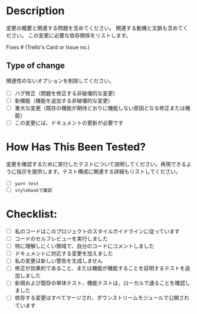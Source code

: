 # Description

変更の概要と関連する問題を含めてください。 関連する動機と文脈も含めてください。 この変更に必要な依存関係をリストします。

Fixes # (Trello's Card or Issue no.)

## Type of change

関連性のないオプションを削除してください。

- [ ] バグ修正（問題を修正する非破壊的な変更）
- [ ] 新機能（機能を追加する非破壊的な変更）
- [ ] 重大な変更（既存の機能が期待どおりに機能しない原因となる修正または機能）
- [ ] この変更には、ドキュメントの更新が必要です

# How Has This Been Tested?

変更を確認するために実行したテストについて説明してください。再現できるように指示を提供します。テスト構成に関連する詳細もリストしてください。

- [ ] `yarn test`
- [ ] `stylebookで確認`

# Checklist:

- [ ] 私のコードはこのプロジェクトのスタイルガイドラインに従っています
- [ ] コードのセルフレビューを実行しました
- [ ] 特に理解しにくい領域で、自分のコードにコメントしました
- [ ] ドキュメントに対応する変更を加えました
- [ ] 私の変更は新しい警告を生成しません
- [ ] 修正が効果的であること、または機能が機能することを証明するテストを追加しました
- [ ] 新規および既存の単体テスト、機能テストは、ローカルで通ることを確認しました
- [ ] 依存する変更はすべてマージされ、ダウンストリームモジュールで公開されています